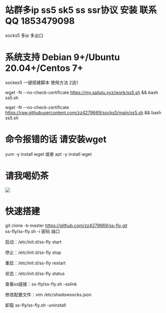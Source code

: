 # 站群多ip ss5 sk5 ss ssr协议 安装 联系QQ 1853479098 
socks5  多ip 多出口

# 系统支持 Debian 9+/Ubuntu 20.04+/Centos 7+
sockes5 一键搭建脚本 
使用方法  2选1

wget -N --no-check-certificate https://my.sailulu.xyz/work/ss5.sh && bash ss5.sh

wget -N --no-check-certificate https://raw.githubusercontent.com/zz4279669/socks5/main/ss5.sh && bash ss5.sh

# 命令报错的话 请安装wget
yum -y install wget  或者  apt -y install wget

# 请我喝奶茶

![](https://github.com/zz4279669/Socks5/blob/main/WechatIMG144.png)



# 快速搭建
git clone -b master https://github.com/zz4279669/ss-fly.git<br>
ss-fly/ss-fly.sh -i  密码  端口

启动：/etc/init.d/ss-fly start

停止：/etc/init.d/ss-fly stop

重启：/etc/init.d/ss-fly restart

状态：/etc/init.d/ss-fly status

查看ss链接：ss-fly/ss-fly.sh -sslink

修改配置文件：vim /etc/shadowsocks.json

卸载 ss-fly/ss-fly.sh -uninstall

